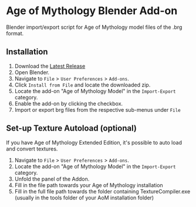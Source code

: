 Age of Mythology Blender Add-on
======

Blender import/export script for Age of Mythology model files of the .brg format.

Installation
-------
1. Download the [Latest Release](https://github.com/MrTheRich/AoM-Blender-Addon/releases/latest)
2. Open Blender.
3. Navigate to `File` > `User Preferences` > `Add-ons`.
4. Click `Install from File` and locate the downloaded zip.
5. Locate the add-on "Age of Mythology Model" in the `Import-Export` category.
6. Enable the add-on by clicking the checkbox.
7. Import or export brg files from the respective sub-menus under `File`

Set-up Texture Autoload (optional)
-------
If you have Age of Mythology Extended Edition, it's possible to auto load and convert textures.

1. Navigate to `File` > `User Preferences` > `Add-ons`.
2. Locate the add-on "Age of Mythology Model" in the `Import-Export` category.
3. Unfold the panel of the Addon.
4. Fill in the file path towards your Age of Mythology installation
5. Fill in the full file path towards the folder containing TextureCompiler.exe (usually in the tools folder of your AoM installation folder)
